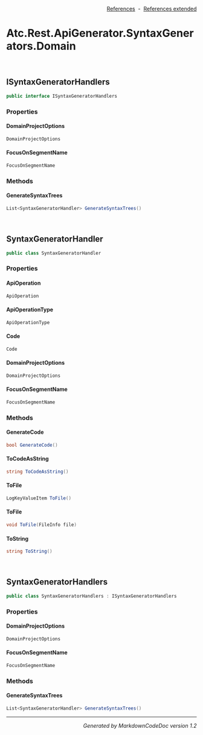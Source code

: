 <div style='text-align: right'>

[References](Index.md)&nbsp;&nbsp;-&nbsp;&nbsp;[References extended](IndexExtended.md)
</div>

# Atc.Rest.ApiGenerator.SyntaxGenerators.Domain

<br />


## ISyntaxGeneratorHandlers

```csharp
public interface ISyntaxGeneratorHandlers
```

### Properties


#### DomainProjectOptions

```csharp
DomainProjectOptions
```
#### FocusOnSegmentName

```csharp
FocusOnSegmentName
```
### Methods


#### GenerateSyntaxTrees

```csharp
List<SyntaxGeneratorHandler> GenerateSyntaxTrees()
```

<br />


## SyntaxGeneratorHandler

```csharp
public class SyntaxGeneratorHandler
```

### Properties


#### ApiOperation

```csharp
ApiOperation
```
#### ApiOperationType

```csharp
ApiOperationType
```
#### Code

```csharp
Code
```
#### DomainProjectOptions

```csharp
DomainProjectOptions
```
#### FocusOnSegmentName

```csharp
FocusOnSegmentName
```
### Methods


#### GenerateCode

```csharp
bool GenerateCode()
```
#### ToCodeAsString

```csharp
string ToCodeAsString()
```
#### ToFile

```csharp
LogKeyValueItem ToFile()
```
#### ToFile

```csharp
void ToFile(FileInfo file)
```
#### ToString

```csharp
string ToString()
```

<br />


## SyntaxGeneratorHandlers

```csharp
public class SyntaxGeneratorHandlers : ISyntaxGeneratorHandlers
```

### Properties


#### DomainProjectOptions

```csharp
DomainProjectOptions
```
#### FocusOnSegmentName

```csharp
FocusOnSegmentName
```
### Methods


#### GenerateSyntaxTrees

```csharp
List<SyntaxGeneratorHandler> GenerateSyntaxTrees()
```
<hr /><div style='text-align: right'><i>Generated by MarkdownCodeDoc version 1.2</i></div>
